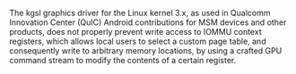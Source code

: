 The kgsl graphics driver for the Linux kernel 3.x, as used in Qualcomm Innovation Center (QuIC) Android contributions for MSM devices and other products, does not properly prevent write access to IOMMU context registers, which allows local users to select a custom page table, and consequently write to arbitrary memory locations, by using a crafted GPU command stream to modify the contents of a certain register.
